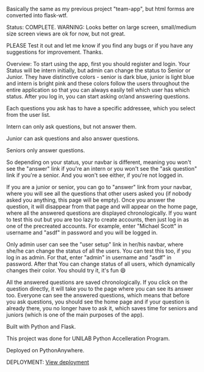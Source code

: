 Basically the same as my previous project "team-app", but html formss are converted into flask-wtf.

Status: COMPLETE. WARNING: Looks better on large screen, small/medium size screen views are ok for now, but not great.

PLEASE Test it out and let me know if you find any bugs or if you have any suggestions for improvement. Thanks.

Overview: To start using the app, first you should register and login. Your Status will be intern initially, but admin can change the status to Senior or Junior. They have distinctive colors - senior is dark blue, junior is light blue and intern is bright pink and these colors follow the users throughout the entire application so that you can always easily tell which user has which status. After you log in, you can start asking or/and answering questions.

Each questions you ask has to have a specific addressee, which you select from the user list.

Intern can only ask questions, but not answer them.

Junior can ask questions and also answer questions.

Seniors only answer questions.

So depending on your status, your navbar is different, meaning you won't see the "answer" link if you're an intern or you won't see the "ask question" link if you're a senior. And you won't see either, if you're not logged in.

If you are a junior or senior, you can go to "answer" link from your navbar, where you will see all the questions that other users asked you (if nobody asked you anything, this page will be empty). Once you answer the question, it will disappear from that page and will appear on the home page, where all the answered questions are displayed chronologically. If you want to test this out but you are too lazy to create accounts, then just log in as one of the precreated accounts. For example, enter "Michael Scott" in username and "asdf" in password and you will be logged in.

Only admin user can see the "user setup" link in her/his navbar, where she/he can change the status of all the users. You can test this too, if you log in as admin. For that, enter "admin" in username and "asdf" in password. After that You can change status of all users, which dynamically changes their color. You should try it, it's fun 😄

All the answered questions are saved chronologically. If you click on the question directly, it will take you to the page where you can see its answer too. Everyone can see the answered questions, which means that before you ask questions, you should see the home page and if your question is already there, you no longer have to ask it, which saves time for seniors and juniors (which is one of the main purposes of the app).

Built with Python and Flask.

This project was done for UNILAB Python Accelleration Program.

Deployed on PythonAnywhere.

DEPLOYMENT: [View deployment](http://wtfteamapp.pythonanywhere.com/)
